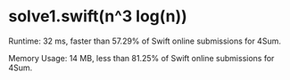 # solve1.swift(n^3 log(n))

Runtime: 32 ms, faster than 57.29% of Swift online submissions for 4Sum.

Memory Usage: 14 MB, less than 81.25% of Swift online submissions for 4Sum.
